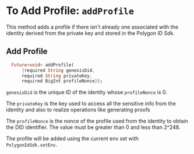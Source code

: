 # To Add Profile: `addProfile`

This method adds a profile if there isn't already one associated with the identity derived from the private key and stored in the Polygon ID Sdk.

## Add Profile
```dart
  Future<void> addProfile(
      {required String genesisDid,
      required String privateKey,
      required BigInt profileNonce});
```

``genesisDid`` is the unique ID of the identity whose `profileNonce` is 0.

The `privateKey` is the key used to access all the sensitive info from the identity and also to realize operations like generating proofs

The `profileNonce` is the nonce of the profile used from the identity to obtain the DID identifier. The value must be greater than 0 and less than 2^248.

The profile will be added using the current env set with `PolygonIdSdk.setEnv`.